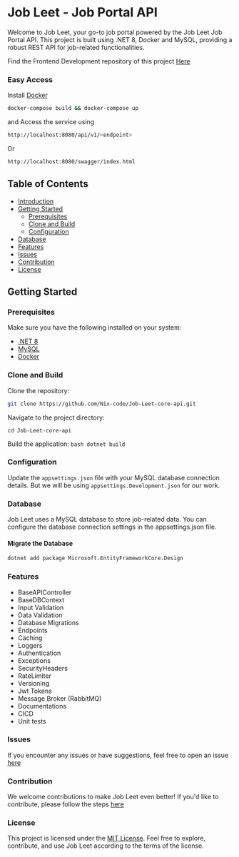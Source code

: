 # Job Leet - Job Portal API

Welcome to Job Leet, your go-to job portal powered by the Job Leet Job Portal API. This project is built using .NET 8, Docker and MySQL, providing a robust REST API for job-related functionalities.

Find the Frontend Development repository of this project [Here](https://github.com/Nix-code/Job-Leet-core-UI)

### Easy Access 

Install 
[Docker](https://www.docker.com/get-started/)

```bash
docker-compose build && docker-compose up
```
and Access the service using 
```bash
http://localhost:8080/api/v1/<endpoint>
```

Or 

```bash
http://localhost:8080/swagger/index.html
```
## Table of Contents

- [Introduction](#job-leet---job-portal-api)
- [Getting Started](#getting-started)
  - [Prerequisites](#prerequisites)
  - [Clone and Build](#clone-and-build)
  - [Configuration](#configuration)
- [Database](#database)
- [Features](#features)
- [Issues](#issues)
- [Contribution](#contribution)
- [License](#license)
## Getting Started

### Prerequisites

Make sure you have the following installed on your system:
- [.NET 8](https://dotnet.microsoft.com/download/dotnet/8.0)
- [MySQL](https://www.mysql.com/) 
- [Docker](https://www.docker.com/get-started/)

### Clone and Build

Clone the repository:

```bash
git clone https://github.com/Nix-code/Job-Leet-core-api.git

```

Navigate to the project directory:

```cd Job-Leet-core-api```

Build the application:
```bash dotnet build```


### Configuration
Update the `appsettings.json` file with your MySQL database connection details. But we will be using `appsettings.Development.json` for our work.

### Database
Job Leet uses a MySQL database to store job-related data. You can configure the database connection settings in the appsettings.json file.

 #### Migrate the Database
 ```bash
 dotnet add package Microsoft.EntityFrameworkCore.Design

```

### Features
 - BaseAPIController
 - BaseDBContext
 - Input Validation
 - Data Validation
 - Database Migrations
 - Endpoints
 - Caching
 - Loggers
 - Authentication
 - Exceptions
 - SecurityHeaders
 - RateLimiter
 - Versioning
 - Jwt Tokens
 - Message Broker (RabbitMQ)
 - Documentations
 - CICD
 - Unit tests

### Issues
If you encounter any issues or have suggestions, feel free to open an issue [here](https://github.com/Nix-code/Job-Leet-core-api/issues)

### Contribution
We welcome contributions to make Job Leet even better! If you'd like to contribute, please follow the steps [here](CONTRIBUTION.md) 

### License
This project is licensed under the [MIT License](LICENSE). Feel free to explore, contribute, and use Job Leet according to the terms of the license.
